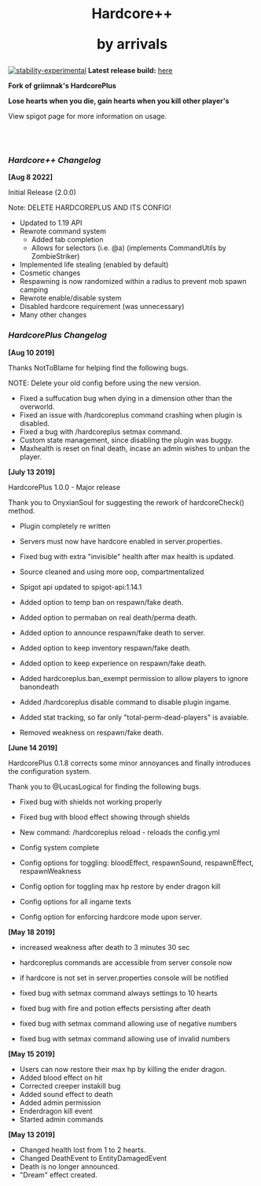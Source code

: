 <h1 align="center">Hardcore++

by arrivals
</h1>


[![stability-experimental](https://img.shields.io/badge/stability-stable-green.svg)](https://github.com/emersion/stability-badges#stable)
<b>Latest release build:</b> <a href="https://github.com/griimnak/Minecraft-HardPlus/releases">here</a>

<b>
Fork of griimnak's HardcorePlus

Lose hearts when you die, gain hearts when you kill other player's
</b>

View spigot page for more information on usage.

<br/>
<br/>

<h3><i>Hardcore++ Changelog</i></h3>

<b>[Aug 8 2022]</b>

Initial Release (2.0.0)

Note: DELETE HARDCOREPLUS AND ITS CONFIG!

- Updated to 1.19 API
- Rewrote command system
    - Added tab completion
    - Allows for selectors (i.e. @a) (implements CommandUtils by ZombieStriker)
- Implemented life stealing (enabled by default)
- Cosmetic changes
- Respawning is now randomized within a radius to prevent mob spawn camping
- Rewrote enable/disable system
- Disabled hardcore requirement (was unnecessary)
- Many other changes

<h3><i>HardcorePlus Changelog</i></h3>

<b>[Aug 10 2019]</b>

Thanks NotToBlame for helping find the following bugs.

NOTE: Delete your old config before using the new version.

- Fixed a suffucation bug when dying in a dimension other than the overworld.
- Fixed an issue with /hardcoreplus command crashing when plugin is disabled.
- Fixed a bug with /hardcoreplus setmax command.
- Custom state management, since disabling the plugin was buggy.
- Maxhealth is reset on final death, incase an admin wishes to unban the player.

<b>[July 13 2019]</b>

HardcorePlus 1.0.0 - Major release

Thank you to OnyxianSoul for suggesting the rework of hardcoreCheck() method.

- Plugin completely re written
- Servers must now have hardcore enabled in server.properties.
- Fixed bug with extra "invisible" health after max health is updated.
- Source cleaned and using more oop, compartmentalized
- Spigot api updated to spigot-api:1.14.1

- Added option to temp ban on respawn/fake death.
- Added option to permaban on real death/perma death.
- Added option to announce respawn/fake death to server.
- Added option to keep inventory respawn/fake death.
- Added option to keep experience on respawn/fake death.

- Added hardcoreplus.ban_exempt permission to allow players to ignore banondeath
- Added /hardcoreplus disable command to disable plugin ingame.
- Added stat tracking, so far only "total-perm-dead-players" is avaiable.

- Removed weakness on respawn/fake death.

<b>[June 14 2019]</b>

HardcorePlus 0.1.8 corrects some minor annoyances and finally introduces the configuration system.

Thank you to @LucasLogical for finding the following bugs.

- Fixed bug with shields not working properly
- Fixed bug with blood effect showing through shields

- New command: /hardcoreplus reload - reloads the config.yml

- Config system complete
- Config options for toggling: bloodEffect, respawnSound, respawnEffect, respawnWeakness
- Config option for toggling max hp restore by ender dragon kill
- Config options for all ingame texts
- Config option for enforcing hardcore mode upon server.

<b>[May 18 2019]</b>

- increased weakness after death to 3 minutes 30 sec
- hardcoreplus commands are accessible from server console now
- if hardcore is not set in server.properties console will be notified

- fixed bug with setmax command always settings to 10 hearts
- fixed bug with fire and potion effects persisting after death
- fixed bug with setmax command allowing use of negative numbers
- fixed bug with setmax command allowing use of invalid numbers

<b>[May 15 2019]</b>

- Users can now restore their max hp by killing the ender dragon.
- Added blood effect on hit
- Corrected creeper instakill bug
- Added sound effect to death
- Added admin permission
- Enderdragon kill event
- Started admin commands

<b>[May 13 2019]</b>

- Changed health lost from 1 to 2 hearts.
- Changed DeathEvent to EntityDamagedEvent
- Death is no longer announced.
- "Dream" effect created.
